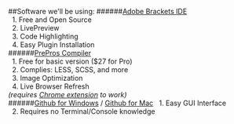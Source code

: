 ##Software we'll be using:
######[Adobe Brackets IDE](http://brackets.io/?lang=en) <br>
&nbsp;&nbsp;1. Free and Open Source <br>
&nbsp;&nbsp;2. LivePreview <br>
&nbsp;&nbsp;3. Code Highlighting <br>
&nbsp;&nbsp;4. Easy Plugin Installation <br>
######[PrePros Compiler](http://alphapixels.com/prepros/) <br>
&nbsp;&nbsp;1. Free for basic version ($27 for Pro) <br>
&nbsp;&nbsp;2. Complies: LESS, SCSS, and more <br>
&nbsp;&nbsp;3. Image Optimization <br>
&nbsp;&nbsp;4. Live Browser Refresh <br>
_(requires [Chrome extension](https://chrome.google.com/webstore/detail/prepros/bnlfjdjbjiabcgkkjaicjepbhhmeonlm?hl=en) to work)_ <br>
######[Github for Windows](https://windows.github.com/) / [Github for Mac](https://mac.github.com/)
&nbsp;&nbsp;1. Easy GUI Interface <br>
&nbsp;&nbsp;2. Requires no Terminal/Console knowledge <br>